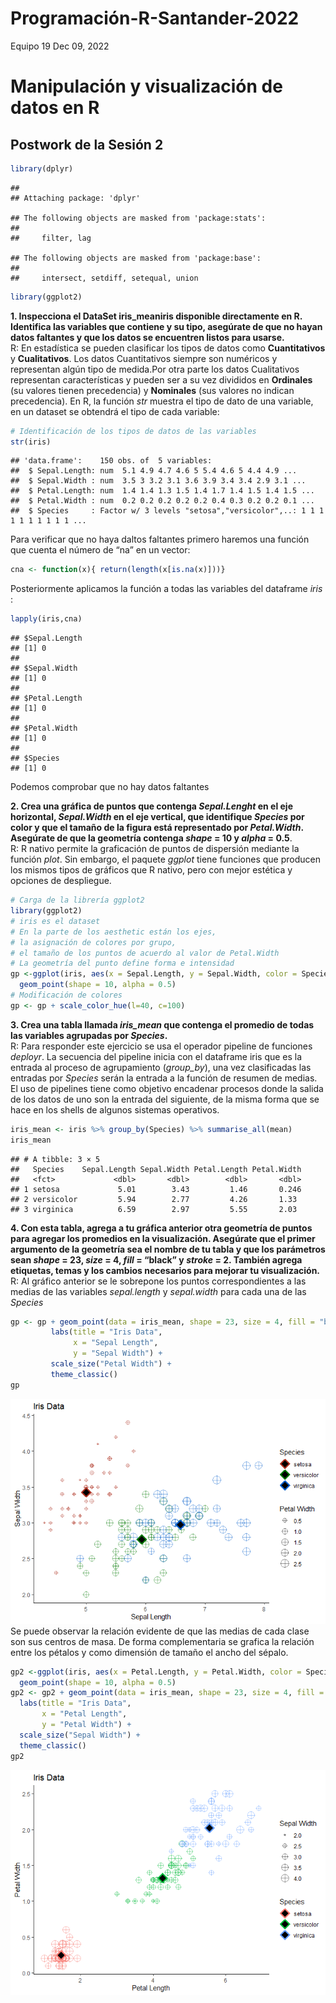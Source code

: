 Programación-R-Santander-2022
================
Equipo 19
Dec 09, 2022

# Manipulación y visualización de datos en R

## Postwork de la Sesión 2

``` r
library(dplyr)
```

    ## 
    ## Attaching package: 'dplyr'

    ## The following objects are masked from 'package:stats':
    ## 
    ##     filter, lag

    ## The following objects are masked from 'package:base':
    ## 
    ##     intersect, setdiff, setequal, union

``` r
library(ggplot2)
```

**1. Inspecciona el DataSet iris_meaniris disponible directamente en R.
Identifica las variables que contiene y su tipo, asegúrate de que no
hayan datos faltantes y que los datos se encuentren listos para
usarse.**  
R: En estadística se pueden clasificar los tipos de datos como
**Cuantitativos** y **Cualitativos**. Los datos Cuantitativos siempre
son numéricos y representan algún tipo de medida.Por otra parte los
datos Cualitativos representan características y pueden ser a su vez
divididos en **Ordinales** (su valores tienen precedencia) y
**Nominales** (sus valores no indican precedencia). En R, la función
*str* muestra el tipo de dato de una variable, en un dataset se obtendrá
el tipo de cada variable:

``` r
# Identificación de los tipos de datos de las variables
str(iris)
```

    ## 'data.frame':    150 obs. of  5 variables:
    ##  $ Sepal.Length: num  5.1 4.9 4.7 4.6 5 5.4 4.6 5 4.4 4.9 ...
    ##  $ Sepal.Width : num  3.5 3 3.2 3.1 3.6 3.9 3.4 3.4 2.9 3.1 ...
    ##  $ Petal.Length: num  1.4 1.4 1.3 1.5 1.4 1.7 1.4 1.5 1.4 1.5 ...
    ##  $ Petal.Width : num  0.2 0.2 0.2 0.2 0.2 0.4 0.3 0.2 0.2 0.1 ...
    ##  $ Species     : Factor w/ 3 levels "setosa","versicolor",..: 1 1 1 1 1 1 1 1 1 1 ...

Para verificar que no haya daltos faltantes primero haremos una función
que cuenta el número de “na” en un vector:

``` r
cna <- function(x){ return(length(x[is.na(x)]))}
```

Posteriormente aplicamos la función a todas las variables del dataframe
*iris* :

``` r
lapply(iris,cna)
```

    ## $Sepal.Length
    ## [1] 0
    ## 
    ## $Sepal.Width
    ## [1] 0
    ## 
    ## $Petal.Length
    ## [1] 0
    ## 
    ## $Petal.Width
    ## [1] 0
    ## 
    ## $Species
    ## [1] 0

Podemos comprobar que no hay datos faltantes

**2. Crea una gráfica de puntos que contenga *Sepal.Lenght* en el eje
horizontal, *Sepal.Width* en el eje vertical, que identifique *Species*
por color y que el tamaño de la figura está representado por
*Petal.Width*. Asegúrate de que la geometría contenga *shape* = 10 y
*alpha* = 0.5**.  
R: R nativo permite la graficación de puntos de dispersión mediante la
función *plot*. Sin embargo, el paquete *ggplot* tiene funciones que
producen los mismos tipos de gráficos que R nativo, pero con mejor
estética y opciones de despliegue.

``` r
# Carga de la librería ggplot2
library(ggplot2) 
# iris es el dataset
# En la parte de los aesthetic están los ejes,
# la asignación de colores por grupo,
# el tamaño de los puntos de acuerdo al valor de Petal.Width
# La geometría del punto define forma e intensidad  
gp <-ggplot(iris, aes(x = Sepal.Length, y = Sepal.Width, color = Species, size = Petal.Width)) + 
  geom_point(shape = 10, alpha = 0.5)
# Modificación de colores
gp <- gp + scale_color_hue(l=40, c=100)
```

**3. Crea una tabla llamada *iris_mean* que contenga el promedio de
todas las variables agrupadas por *Species*.**  
R: Para responder este ejercicio se usa el operador pipeline de
funciones *deployr*. La secuencia del pipeline inicia con el dataframe
iris que es la entrada al proceso de agrupamiento (*group_by*), una vez
clasificadas las entradas por *Species* serán la entrada a la función de
resumen de medias. El uso de pipelines tiene como objetivo encadenar
procesos donde la salida de los datos de uno son la entrada del
siguiente, de la misma forma que se hace en los shells de algunos
sistemas operativos.

``` r
iris_mean <- iris %>% group_by(Species) %>% summarise_all(mean)
iris_mean
```

    ## # A tibble: 3 × 5
    ##   Species    Sepal.Length Sepal.Width Petal.Length Petal.Width
    ##   <fct>             <dbl>       <dbl>        <dbl>       <dbl>
    ## 1 setosa             5.01        3.43         1.46       0.246
    ## 2 versicolor         5.94        2.77         4.26       1.33 
    ## 3 virginica          6.59        2.97         5.55       2.03

**4. Con esta tabla, agrega a tu gráfica anterior otra geometría de
puntos para agregar los promedios en la visualización. Asegúrate que el
primer argumento de la geometría sea el nombre de tu tabla y que los
parámetros sean *shape* = 23, *size* = 4, *fill* = “black” y *stroke* =
2. También agrega etiquetas, temas y los cambios necesarios para mejorar
tu visualización.**  
R: Al gráfico anterior se le sobrepone los puntos correspondientes a las
medias de las variables *sepal.length* y *sepal.width* para cada una de
las *Species*

``` r
gp <- gp + geom_point(data = iris_mean, shape = 23, size = 4, fill = "black", stroke = 2) +
         labs(title = "Iris Data",
              x = "Sepal Length",
              y = "Sepal Width") +
         scale_size("Petal Width") +
         theme_classic()
gp
```

![](Postwork02_files/figure-gfm/unnamed-chunk-7-1.png)<!-- --> Se puede
observar la relación evidente de que las medias de cada clase son sus
centros de masa. De forma complementaria se grafica la relación entre
los pétalos y como dimensión de tamaño el ancho del sépalo.

``` r
gp2 <-ggplot(iris, aes(x = Petal.Length, y = Petal.Width, color = Species, size = Sepal.Width)) + 
  geom_point(shape = 10, alpha = 0.5)
gp2 <- gp2 + geom_point(data = iris_mean, shape = 23, size = 4, fill = "black", stroke = 2) +
  labs(title = "Iris Data",
       x = "Petal Length",
       y = "Petal Width") +
  scale_size("Sepal Width") +
  theme_classic()
gp2
```

![](Postwork02_files/figure-gfm/unnamed-chunk-8-1.png)<!-- -->
